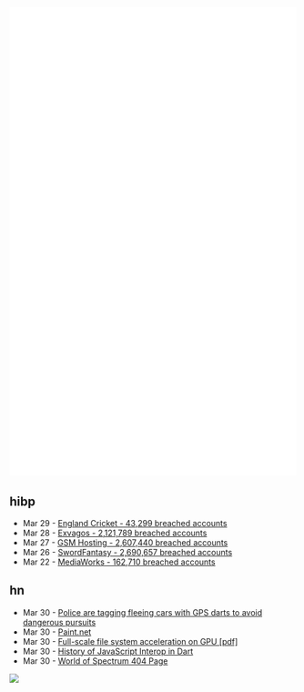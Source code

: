 ![Metrics](https://raw.githubusercontent.com/phixion/phixion/master/metrics.svg)

## hibp

<!--
for https://github.com/phixion/phixion/blob/main/.github/workflows/feeds.yml
-->
<!--START_SECTION:haveibeenpwnd-->
- Mar 29 - [England Cricket - 43,299 breached accounts](https://haveibeenpwned.com/PwnedWebsites#ECB)
- Mar 28 - [Exvagos - 2,121,789 breached accounts](https://haveibeenpwned.com/PwnedWebsites#Exvagos)
- Mar 27 - [GSM Hosting - 2,607,440 breached accounts](https://haveibeenpwned.com/PwnedWebsites#GSMHosting)
- Mar 26 - [SwordFantasy - 2,690,657 breached accounts](https://haveibeenpwned.com/PwnedWebsites#SwordFantasy)
- Mar 22 - [MediaWorks - 162,710 breached accounts](https://haveibeenpwned.com/PwnedWebsites#MediaWorks)
<!--END_SECTION:haveibeenpwnd-->

## hn

<!--
for https://github.com/phixion/phixion/blob/main/.github/workflows/feeds.yml
-->
<!--START_SECTION:hn-->
- Mar 30 - [Police are tagging fleeing cars with GPS darts to avoid dangerous pursuits](https://www.thedrive.com/news/police-tag-fleeing-cars-with-gps-tracking-darts-to-avoid-dangerous-pursuits)
- Mar 30 - [Paint.net](https://www.getpaint.net/)
- Mar 30 - [Full-scale file system acceleration on GPU [pdf]](https://dl.gi.de/server/api/core/bitstreams/7c7a8830-fd81-4e56-8507-cd4809020660/content)
- Mar 30 - [History of JavaScript Interop in Dart](https://medium.com/dartlang/history-of-js-interop-in-dart-98b06991158f)
- Mar 30 - [World of Spectrum 404 Page](https://worldofspectrum.org/404.html)
<!--END_SECTION:hn-->

<!--
for https://yhype.me
-->
![](https://hit.yhype.me/github/profile?user_id=13013670)

